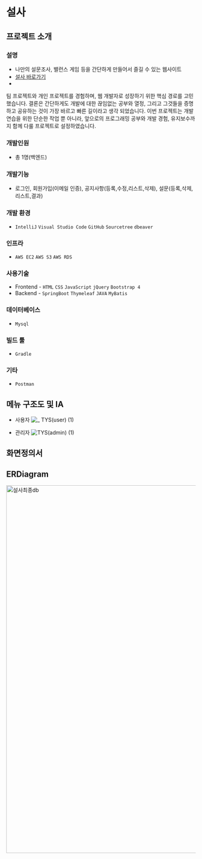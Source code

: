 # 설사

## 프로젝트 소개
### 설명
* 나만의 설문조사, 밸런스 게임 등을 간단하게 만들어서 즐길 수 있는 웹사이트
* [설사 바로가기](http://13.124.47.242:8084/)
* 
팀 프로젝트와 개인 프로젝트를 경험하며, 웹 개발자로 성장하기 위한 핵심 경로를 고민했습니다. 
결론은 간단하게도 개발에 대한 끊임없는 공부와 열정, 그리고 그것들을 증명하고 공유하는 것이 가장 바르고 빠른 길이라고 생각 되었습니다.
이번 프로젝트는 개발 연습을 위한 단순한 작업 뿐 아니라, 앞으로의 프로그래밍 공부와 개발 경험, 유지보수까지 함께 다룰 프로젝트로 설정하였습니다.
### 개발인원
* 총 1명(백엔드)
### 개발기능
* 로그인, 회원가입(이메일 인증), 공지사항(등록,수정,리스트,삭제), 설문(등록,삭제,리스트,결과)
### 개발 환경
* `IntelliJ` `Visual Studio Code` `GitHub` `Sourcetree` `dbeaver`
### 인프라
* `AWS EC2` `AWS S3` `AWS RDS`
### 사용기술
* Frontend - 
`HTML` `CSS` `JavaScript` `jQuery` `Bootstrap 4`
* Backend - 
`SpringBoot` `Thymeleaf` `JAVA` `MyBatis` 
### 데이터베이스
* `Mysql`
### 빌드 툴
* `Gradle`
### 기타
* `Postman`

## 메뉴 구조도 및 IA
* 사용자
![_  TYS(user) (1)](https://github.com/leejh-96/survey/assets/115613811/834e0497-9f38-4ef9-9b63-8cb918af8ea5)

* 관리자
![TYS(admin) (1)](https://github.com/leejh-96/survey/assets/115613811/f28f1b9c-c4a7-4db5-bf82-003843202cc6)

## 화면정의서

## ERDiagram
<img width="979" alt="설사최종db" src="https://github.com/leejh-96/survey/assets/115613811/e1b554ca-cc94-43a2-8248-9e92b8e00c75">

